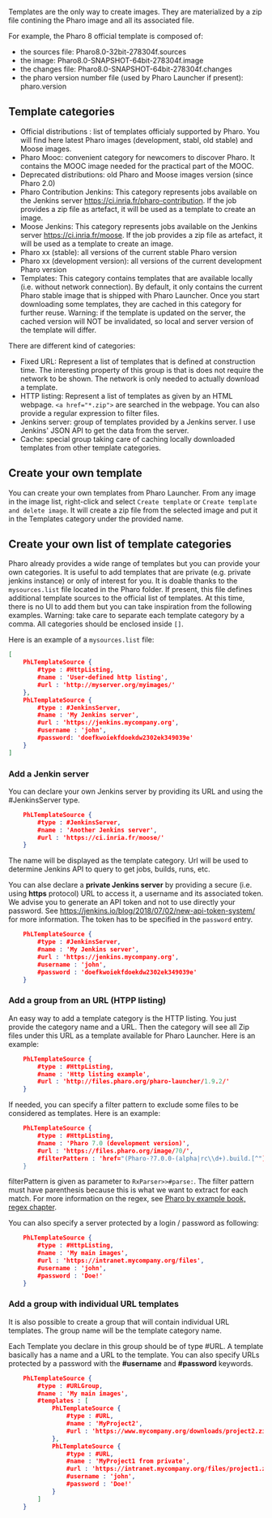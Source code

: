 Templates are the only way to create images. They are materialized by a zip file contining the Pharo image and all its associated file.

For example, the Pharo 8 official template is composed of:

* the sources file: Pharo8.0-32bit-278304f.sources
* the image: Pharo8.0-SNAPSHOT-64bit-278304f.image
* the changes file: Pharo8.0-SNAPSHOT-64bit-278304f.changes
* the pharo version number file (used by Pharo Launcher if present): pharo.version

## Template categories
* Official distributions : list of templates officialy supported by Pharo. You will find here latest Pharo images (development, stabl, old stable) and Moose images.
* Pharo Mooc: convenient category for newcomers to discover Pharo. It contains the MOOC image needed for the practical part of the MOOC.
* Deprecated distributions: old Pharo and Moose images version (since Pharo 2.0)
* Pharo Contribution Jenkins: This category represents jobs available on the Jenkins server https://ci.inria.fr/pharo-contribution. If the job provides a zip file as artefact, it will be used as a template to create an image.
* Moose Jenkins: This category represents jobs available on the Jenkins server https://ci.inria.fr/moose. If the job provides a zip file as artefact, it will be used as a template to create an image.
* Pharo xx (stable): all versions of the current stable Pharo version
* Pharo xx (development version): all versions of the current development Pharo version
* Templates: This category contains templates that are available locally (i.e. without network connection). By default, it only contains the current Pharo stable image that is shipped with Pharo Launcher. Once you start downloading some templates, they are cached in this category for further reuse. Warning: if the template is updated on the server, the cached version will NOT be invalidated, so local and server version of the template will differ.

There are different kind of categories:

* Fixed URL: Represent a list of templates that is defined at construction time. The interesting property of this group is that is does not require the network to be shown. The network is only needed to actually download a template.
* HTTP listing: Represent a list of templates as given by an HTML webpage. `<a href="*.zip">` are searched in the webpage. You can also provide a regular expression to filter files.
* Jenkins server: group of templates provided by a Jenkins server. I use Jenkins' JSON API to get the data from the server.
* Cache: special group taking care of caching locally downloaded templates from other template categories.

## Create your own template
You can create your own templates from Pharo Launcher. From any image in the image list, right-click and select `Create template` or `Create template and delete image`. It will create a zip file from the selected image and put it in the Templates category under the provided name.

## Create your own list of template categories
Pharo already provides a wide range of templates but you can provide your own categories. It is useful to add templates that are private (e.g. private jenkins instance) or only of interest for you. It is doable thanks to the `mysources.list` file located in the Pharo folder. If present, this file defines additional template sources to the official list of templates. At this time, there is no UI to add them but you can take inspiration from the following examples.
Warning: take care to separate each template category by a comma. All categories should be enclosed inside `[]`.

Here is an example of a `mysources.list` file:
```json
[
	PhLTemplateSource {
		#type : #HttpListing,
		#name : 'User-defined http listing',
		#url : 'http://myserver.org/myimages/'
	},
	PhLTemplateSource {
        #type : #JenkinsServer,
        #name : 'My Jenkins server',
        #url : 'https://jenkins.mycompany.org',
        #username : 'john',
        #password: 'doefkwoiekfdoekdw2302ek349039e'
    }
]
```
### Add a Jenkin server
You can declare your own Jenkins server by providing its URL and using the #JenkinsServer type.
```json
    PhLTemplateSource {
        #type : #JenkinsServer,
        #name : 'Another Jenkins server',
        #url : 'https://ci.inria.fr/moose/'
    }
```
The name will be displayed as the template category. Url will be used to determine Jenkins API to query to get jobs, builds, runs, etc.

You can alse declare a **private Jenkins server** by providing a secure (i.e. using **https** protocol) URL to access it, a username and its associated token. 
We advise you to generate an API token and not to use directly your password. See https://jenkins.io/blog/2018/07/02/new-api-token-system/ for more information.
The token has to be specified in the `password` entry.
```json
    PhLTemplateSource {
        #type : #JenkinsServer,
        #name : 'My Jenkins server',
        #url : 'https://jenkins.mycompany.org',
        #username : 'john',
        #password : 'doefkwoiekfdoekdw2302ek349039e'
    }
```
### Add a group from an URL (HTPP listing)
An easy way to add a template category is the HTTP listing. You just provide the category name and a URL. Then the category will see all Zip files under this URL as a template available for Pharo Launcher. 
Here is an example:
```json
	PhLTemplateSource {
		#type : #HttpListing,
		#name : 'Http listing example',
		#url : 'http://files.pharo.org/pharo-launcher/1.9.2/'
	}
```
If needed, you can specify a filter pattern to exclude some files to be considered as templates.
Here is an example:
```json
	PhLTemplateSource {
		#type : #HttpListing,
		#name : 'Pharo 7.0 (development version)',
		#url : 'https://files.pharo.org/image/70/',
		#filterPattern : 'href="(Pharo-?7.0.0-(alpha|rc\\d+).build.[^"]*.zip)"'
	}
```
filterPattern is given as parameter to `RxParser>>#parse:`. The filter pattern must have parenthesis because this is what we want to extract for each match. For more information on the regex, see [Pharo by example book, regex chapter](https://ci.inria.fr/pharo-contribution/job/UpdatedPharoByExample/lastSuccessfulBuild/artifact/book-result/Regex/Regex.html).

You can also specify a server protected by a login / password as following:
```json
    PhLTemplateSource {
        #type : #HttpListing,
        #name : 'My main images',
        #url : 'https://intranet.mycompany.org/files',
        #username : 'john',
        #password : 'Doe!'
    }
```
### Add a group with individual URL templates
It is also possible to create a group that will contain individual URL templates. The group name will be the template category name.

Each Template you declare in this group should be of type #URL. A template basically has a name and a URL to the template. You can also specify URLs protected by a password with the **#username** and **#password** keywords.
```json
    PhLTemplateSource {
        #type : #URLGroup,
        #name : 'My main images',
        #templates : [
            PhLTemplateSource {
                #type : #URL,
                #name : 'MyProject2',
                #url : 'https://www.mycompany.org/downloads/project2.zip'
            },
            PhLTemplateSource {
                #type : #URL,
                #name : 'MyProject1 from private',
                #url : 'https://intranet.mycompany.org/files/project1.zip',
                #username : 'john',
                #password : 'Doe!'
            }
        ]
    }
```
